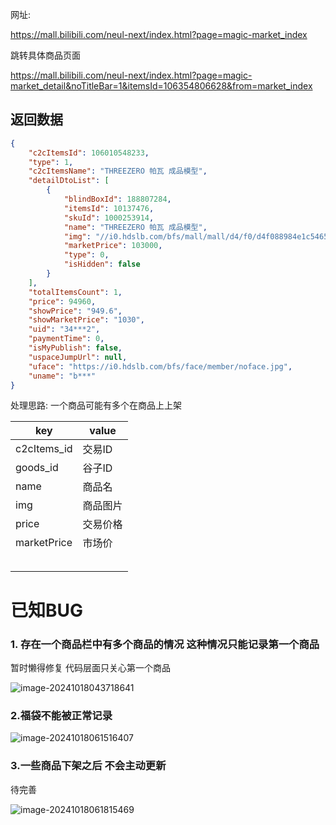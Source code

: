 网址:

https://mall.bilibili.com/neul-next/index.html?page=magic-market_index





跳转具体商品页面

https://mall.bilibili.com/neul-next/index.html?page=magic-market_detail&noTitleBar=1&itemsId=106354806628&from=market_index

## 返回数据

```json
{
    "c2cItemsId": 106010548233,
    "type": 1,
    "c2cItemsName": "THREEZERO 帕瓦 成品模型",
    "detailDtoList": [
        {
            "blindBoxId": 188807284,
            "itemsId": 10137476,
            "skuId": 1000253914,
            "name": "THREEZERO 帕瓦 成品模型",
            "img": "//i0.hdslb.com/bfs/mall/mall/d4/f0/d4f088984e1c54658e8d956a57996788.png",
            "marketPrice": 103000,
            "type": 0,
            "isHidden": false
        }
    ],
    "totalItemsCount": 1,
    "price": 94960,
    "showPrice": "949.6",
    "showMarketPrice": "1030",
    "uid": "34***2",
    "paymentTime": 0,
    "isMyPublish": false,
    "uspaceJumpUrl": null,
    "uface": "https://i0.hdslb.com/bfs/face/member/noface.jpg",
    "uname": "b***"
}
```

处理思路: 一个商品可能有多个在商品上上架 




| key         | value    |
| ----------- | -------- |
| c2cItems_id | 交易ID   |
| goods_id    | 谷子ID   |
| name        | 商品名   |
| img         | 商品图片 |
| price       | 交易价格 |
| marketPrice | 市场价   |
|             |          |
|             |          |
|             |          |
|             |          |
|             |          |

# 已知BUG

### 1. 存在一个商品栏中有多个商品的情况 这种情况只能记录第一个商品

暂时懒得修复 代码层面只关心第一个商品 

![image-20241018043718641](C:\Users\MaFuY\Desktop\PythonProjects\bilibili-magic-market\项目文档.assets\image-20241018043718641.png)

### 2.福袋不能被正常记录

![image-20241018061516407](C:\Users\MaFuY\Desktop\PythonProjects\bilibili-magic-market\项目文档.assets\image-20241018061516407.png)

### 3.一些商品下架之后 不会主动更新

待完善

![image-20241018061815469](C:\Users\MaFuY\Desktop\PythonProjects\bilibili-magic-market\项目文档.assets\image-20241018061815469.png)